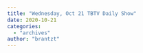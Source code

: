 ```yaml
---
title: "Wednesday, Oct 21 TBTV Daily Show"
date: 2020-10-21
categories: 
  - "archives"
author: "brantzt"
---
```



